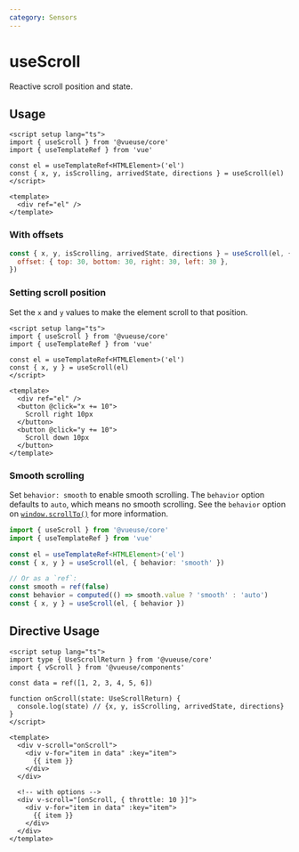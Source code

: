```yaml
---
category: Sensors
---
```


# useScroll

Reactive scroll position and state.

## Usage

```vue
<script setup lang="ts">
import { useScroll } from '@vueuse/core'
import { useTemplateRef } from 'vue'

const el = useTemplateRef<HTMLElement>('el')
const { x, y, isScrolling, arrivedState, directions } = useScroll(el)
</script>

<template>
  <div ref="el" />
</template>
```

### With offsets

```js
const { x, y, isScrolling, arrivedState, directions } = useScroll(el, {
  offset: { top: 30, bottom: 30, right: 30, left: 30 },
})
```

### Setting scroll position

Set the `x` and `y` values to make the element scroll to that position.

```vue
<script setup lang="ts">
import { useScroll } from '@vueuse/core'
import { useTemplateRef } from 'vue'

const el = useTemplateRef<HTMLElement>('el')
const { x, y } = useScroll(el)
</script>

<template>
  <div ref="el" />
  <button @click="x += 10">
    Scroll right 10px
  </button>
  <button @click="y += 10">
    Scroll down 10px
  </button>
</template>
```

### Smooth scrolling

Set `behavior: smooth` to enable smooth scrolling. The `behavior` option defaults to `auto`, which means no smooth scrolling. See the `behavior` option on [`window.scrollTo()`](https://developer.mozilla.org/en-US/docs/Web/API/Window/scrollTo) for more information.

```ts
import { useScroll } from '@vueuse/core'
import { useTemplateRef } from 'vue'

const el = useTemplateRef<HTMLElement>('el')
const { x, y } = useScroll(el, { behavior: 'smooth' })

// Or as a `ref`:
const smooth = ref(false)
const behavior = computed(() => smooth.value ? 'smooth' : 'auto')
const { x, y } = useScroll(el, { behavior })
```

## Directive Usage

```vue
<script setup lang="ts">
import type { UseScrollReturn } from '@vueuse/core'
import { vScroll } from '@vueuse/components'

const data = ref([1, 2, 3, 4, 5, 6])

function onScroll(state: UseScrollReturn) {
  console.log(state) // {x, y, isScrolling, arrivedState, directions}
}
</script>

<template>
  <div v-scroll="onScroll">
    <div v-for="item in data" :key="item">
      {{ item }}
    </div>
  </div>

  <!-- with options -->
  <div v-scroll="[onScroll, { throttle: 10 }]">
    <div v-for="item in data" :key="item">
      {{ item }}
    </div>
  </div>
</template>
```
